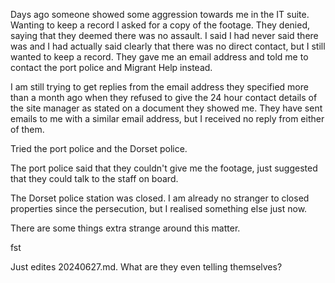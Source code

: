 Days ago someone showed some aggression towards me in the IT suite. Wanting to keep a record I asked for a copy of the footage. They denied, saying that they deemed there was no assault. I said I had never said there was and I had actually said clearly that there was no direct contact, but I still wanted to keep a record. They gave me an email address and told me to contact the port police and Migrant Help instead.

I am still trying to get replies from the email address they specified more than a month ago when they refused to give the 24 hour contact details of the site manager as stated on a document they showed me. They have sent emails to me with a similar email address, but I received no reply from either of them.

Tried the port police and the Dorset police. 

The port police said that they couldn't give me the footage, just suggested that they could talk to the staff on board.

The Dorset police station was closed. I am already no stranger to closed properties since the persecution, but I realised something else just now.

There are some things extra strange around this matter.



fst 



Just edites 20240627.md. What are they even telling themselves?
